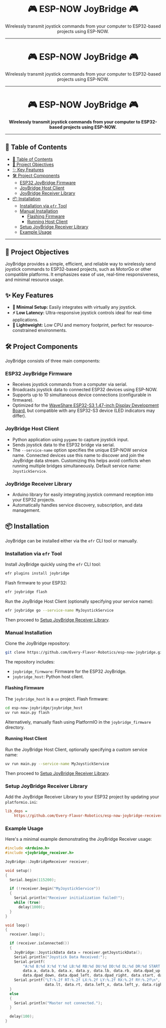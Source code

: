 <h1 align="center">🎮 ESP-NOW JoyBridge 🎮</h1>

<p align="center">
  Wirelessly transmit joystick commands from your computer to ESP32-based projects using ESP-NOW.
</p>

---
<h1 align="center">🎮 ESP-NOW JoyBridge 🎮</h1>

<p align="center">
  Wirelessly transmit joystick commands from your computer to ESP32-based projects using ESP-NOW.
</p>

---
<h1 align="center">🎮 ESP-NOW JoyBridge 🎮</h1>

<p align="center">
  <strong>Wirelessly transmit joystick commands from your computer to ESP32-based projects using ESP-NOW.</strong>
</p>

---

## 📖 Table of Contents

- [📖 Table of Contents](#-table-of-contents)
- [🎯 Project Objectives](#-project-objectives)
- [✨ Key Features](#-key-features)
- [🛠️ Project Components](#️-project-components)
  - [ESP32 JoyBridge Firmware](#esp32-joybridge-firmware)
  - [JoyBridge Host Client](#joybridge-host-client)
  - [JoyBridge Receiver Library](#joybridge-receiver-library)
- [📦 Installation](#-installation)
  - [Installation via `efr` Tool](#installation-via-efr-tool)
  - [Manual Installation](#manual-installation)
    - [Flashing Firmware](#flashing-firmware)
    - [Running Host Client](#running-host-client)
  - [Setup JoyBridge Receiver Library](#setup-joybridge-receiver-library)
  - [Example Usage](#example-usage)

---

## 🎯 Project Objectives

JoyBridge provides a simple, efficient, and reliable way to wirelessly send joystick commands to ESP32-based projects, such as MotorGo or other compatible platforms. It emphasizes ease of use, real-time responsiveness, and minimal resource usage.

## ✨ Key Features

- **🔧 Minimal Setup:** Easily integrates with virtually any joystick.
- **⚡ Low Latency:** Ultra-responsive joystick controls ideal for real-time applications.
- **🌿 Lightweight:** Low CPU and memory footprint, perfect for resource-constrained environments.

## 🛠️ Project Components

JoyBridge consists of three main components:

### ESP32 JoyBridge Firmware
- Receives joystick commands from a computer via serial.
- Broadcasts joystick data to connected ESP32 devices using ESP-NOW.
- Supports up to 10 simultaneous device connections (configurable in firmware).
- Optimized for the [WaveShare ESP32-S3 1.47-inch Display Development Board](https://www.waveshare.com/esp32-s3-lcd-1.47.htm), but compatible with any ESP32-S3 device (LED indicators may differ).

### JoyBridge Host Client
- Python application using `pygame` to capture joystick input.
- Sends joystick data to the ESP32 bridge via serial.
- The `--service-name` option specifies the unique ESP-NOW service name. Connected devices use this name to discover and join the JoyBridge data stream. Customizing this helps avoid conflicts when running multiple bridges simultaneously. Default service name: `JoystickService`.

### JoyBridge Receiver Library
- Arduino library for easily integrating joystick command reception into your ESP32 projects.
- Automatically handles service discovery, subscription, and data management.

## 📦 Installation

JoyBridge can be installed either via the `efr` CLI tool or manually.

### Installation via `efr` Tool

Install JoyBridge quickly using the `efr` CLI tool:

```bash
efr plugins install joybridge
```

Flash firmware to your ESP32:

```bash
efr joybridge flash
```

Run the JoyBridge Host Client (optionally specifying your service name):

```bash
efr joybridge go --service-name MyJoystickService
```

Then proceed to [Setup JoyBridge Receiver Library](#setup-joybridge-receiver-library).

### Manual Installation

Clone the JoyBridge repository:

```bash
git clone https://github.com/Every-Flavor-Robotics/esp-now-joybridge.git
```

The repository includes:

- `joybridge_firmware`: Firmware for the ESP32 JoyBridge.
- `joybridge_host`: Python host client.

#### Flashing Firmware

The `joybridge_host` is a `uv` project. Flash firmware:

```bash
cd esp-now-joybridge/joybridge_host
uv run main.py flash
```

Alternatively, manually flash using PlatformIO in the `joybridge_firmware` directory.

#### Running Host Client

Run the JoyBridge Host Client, optionally specifying a custom service name:

```bash
uv run main.py --service-name MyJoystickService
```

Then proceed to [Setup JoyBridge Receiver Library](#setup-joybridge-receiver-library).

### Setup JoyBridge Receiver Library

Add the JoyBridge Receiver Library to your ESP32 project by updating your `platformio.ini`:

```ini
lib_deps =
    https://github.com/Every-Flavor-Robotics/esp-now-joybridge-receiver.git
```

### Example Usage

Here's a minimal example demonstrating the JoyBridge Receiver usage:

```cpp
#include <Arduino.h>
#include <joybridge_receiver.h>

JoyBridge::JoyBridgeReceiver receiver;

void setup()
{
  Serial.begin(115200);

  if (!receiver.begin("MyJoystickService"))
  {
    Serial.println("Receiver initialization failed!");
    while (true)
      delay(1000);
  }
}

void loop()
{
  receiver.loop();

  if (receiver.isConnected())
  {
    JoyBridge::JoystickData data = receiver.getJoystickData();
    Serial.println("Joystick Data Received:");
    Serial.printf(
        "A:%d B:%d X:%d Y:%d LB:%d RB:%d DU:%d DD:%d DL:%d DR:%d START:%d BACK:%d\n",
        data.a, data.b, data.x, data.y, data.lb, data.rb, data.dpad_up,
        data.dpad_down, data.dpad_left, data.dpad_right, data.start, data.back);
    Serial.printf("LT:%.2f RT:%.2f LX:%.2f LY:%.2f RX:%.2f RY:%.2f\n",
                  data.lt, data.rt, data.left_x, data.left_y, data.right_x, data.right_y);
  }
  else
  {
    Serial.println("Master not connected.");
  }

  delay(100);
}
```

